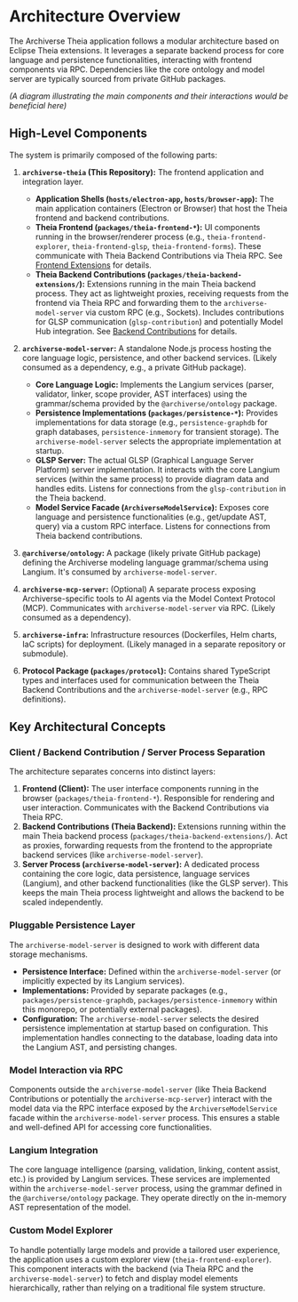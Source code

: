 # Architecture Overview

The Archiverse Theia application follows a modular architecture based on Eclipse Theia extensions. It leverages a separate backend process for core language and persistence functionalities, interacting with frontend components via RPC. Dependencies like the core ontology and model server are typically sourced from private GitHub packages.

*(A diagram illustrating the main components and their interactions would be beneficial here)*

## High-Level Components

The system is primarily composed of the following parts:

1.  **`archiverse-theia` (This Repository):** The frontend application and integration layer.
    *   **Application Shells (`hosts/electron-app`, `hosts/browser-app`):** The main application containers (Electron or Browser) that host the Theia frontend and backend contributions.
    *   **Theia Frontend (`packages/theia-frontend-*`):** UI components running in the browser/renderer process (e.g., `theia-frontend-explorer`, `theia-frontend-glsp`, `theia-frontend-forms`). These communicate with Theia Backend Contributions via Theia RPC. See [Frontend Extensions](./frontend-extensions.md) for details.
    *   **Theia Backend Contributions (`packages/theia-backend-extensions/`):** Extensions running in the main Theia backend process. They act as lightweight proxies, receiving requests from the frontend via Theia RPC and forwarding them to the `archiverse-model-server` via custom RPC (e.g., Sockets). Includes contributions for GLSP communication (`glsp-contribution`) and potentially Model Hub integration. See [Backend Contributions](./backend-extensions.md) for details.

2.  **`archiverse-model-server`:** A standalone Node.js process hosting the core language logic, persistence, and other backend services. (Likely consumed as a dependency, e.g., a private GitHub package).
    *   **Core Language Logic:** Implements the Langium services (parser, validator, linker, scope provider, AST interfaces) using the grammar/schema provided by the `@archiverse/ontology` package.
    *   **Persistence Implementations (`packages/persistence-*`):** Provides implementations for data storage (e.g., `persistence-graphdb` for graph databases, `persistence-inmemory` for transient storage). The `archiverse-model-server` selects the appropriate implementation at startup.
    *   **GLSP Server:** The actual GLSP (Graphical Language Server Platform) server implementation. It interacts with the core Langium services (within the same process) to provide diagram data and handles edits. Listens for connections from the `glsp-contribution` in the Theia backend.
    *   **Model Service Facade (`ArchiverseModelService`):** Exposes core language and persistence functionalities (e.g., get/update AST, query) via a custom RPC interface. Listens for connections from Theia backend contributions.

3.  **`@archiverse/ontology`:** A package (likely private GitHub package) defining the Archiverse modeling language grammar/schema using Langium. It's consumed by `archiverse-model-server`.

4.  **`archiverse-mcp-server`:** (Optional) A separate process exposing Archiverse-specific tools to AI agents via the Model Context Protocol (MCP). Communicates with `archiverse-model-server` via RPC. (Likely consumed as a dependency).

5.  **`archiverse-infra`:** Infrastructure resources (Dockerfiles, Helm charts, IaC scripts) for deployment. (Likely managed in a separate repository or submodule).

6.  **Protocol Package (`packages/protocol`):** Contains shared TypeScript types and interfaces used for communication between the Theia Backend Contributions and the `archiverse-model-server` (e.g., RPC definitions).

## Key Architectural Concepts

### Client / Backend Contribution / Server Process Separation

The architecture separates concerns into distinct layers:

1.  **Frontend (Client):** The user interface components running in the browser (`packages/theia-frontend-*`). Responsible for rendering and user interaction. Communicates with the Backend Contributions via Theia RPC.
2.  **Backend Contributions (Theia Backend):** Extensions running within the main Theia backend process (`packages/theia-backend-extensions/`). Act as proxies, forwarding requests from the frontend to the appropriate backend services (like `archiverse-model-server`).
3.  **Server Process (`archiverse-model-server`):** A dedicated process containing the core logic, data persistence, language services (Langium), and other backend functionalities (like the GLSP server). This keeps the main Theia process lightweight and allows the backend to be scaled independently.

### Pluggable Persistence Layer

The `archiverse-model-server` is designed to work with different data storage mechanisms.
*   **Persistence Interface:** Defined within the `archiverse-model-server` (or implicitly expected by its Langium services).
*   **Implementations:** Provided by separate packages (e.g., `packages/persistence-graphdb`, `packages/persistence-inmemory` within this monorepo, or potentially external packages).
*   **Configuration:** The `archiverse-model-server` selects the desired persistence implementation at startup based on configuration. This implementation handles connecting to the database, loading data into the Langium AST, and persisting changes.

### Model Interaction via RPC

Components outside the `archiverse-model-server` (like Theia Backend Contributions or potentially the `archiverse-mcp-server`) interact with the model data via the RPC interface exposed by the `ArchiverseModelService` facade within the `archiverse-model-server` process. This ensures a stable and well-defined API for accessing core functionalities.

### Langium Integration

The core language intelligence (parsing, validation, linking, content assist, etc.) is provided by Langium services. These services are implemented within the `archiverse-model-server` process, using the grammar defined in the `@archiverse/ontology` package. They operate directly on the in-memory AST representation of the model.

### Custom Model Explorer

To handle potentially large models and provide a tailored user experience, the application uses a custom explorer view (`theia-frontend-explorer`). This component interacts with the backend (via Theia RPC and the `archiverse-model-server`) to fetch and display model elements hierarchically, rather than relying on a traditional file system structure.
